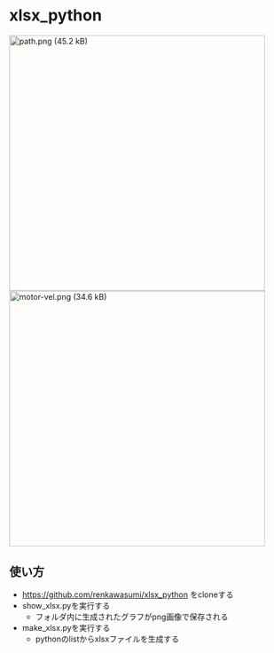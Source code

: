 # xlsx_python

<img width="460.8" alt="path.png (45.2 kB)" src="https://img.esa.io/uploads/production/attachments/18204/2023/01/24/111414/8f26f4f1-1f5e-48d1-a2d9-4faddcbf1175.png">
<img width="460.8" alt="motor-vel.png (34.6 kB)" src="https://img.esa.io/uploads/production/attachments/18204/2023/01/24/111414/42b08502-9345-45c5-a454-a7452b8926dd.png">

## 使い方
- https://github.com/renkawasumi/xlsx_python をcloneする
- show_xlsx.pyを実行する
    - フォルダ内に生成されたグラフがpng画像で保存される
- make_xlsx.pyを実行する
    - pythonのlistからxlsxファイルを生成する
